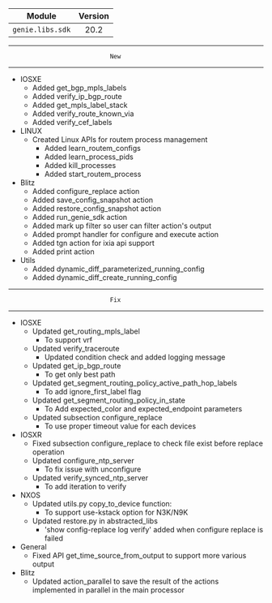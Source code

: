 | Module                  | Version       |
| ------------------------|:-------------:|
| ``genie.libs.sdk``      |   20.2        |


--------------------------------------------------------------------------------
                                New
--------------------------------------------------------------------------------
* IOSXE
    * Added get_bgp_mpls_labels
    * Added verify_ip_bgp_route
    * Added get_mpls_label_stack
    * Added verify_route_known_via
    * Added verify_cef_labels
* LINUX
    * Created Linux APIs for routem process management
        * Added learn_routem_configs
        * Added learn_process_pids
        * Added kill_processes
        * Added start_routem_process 
* Blitz
    * Added configure_replace action
    * Added save_config_snapshot action
    * Added restore_config_snapshot action
	* Added run_genie_sdk action
    * Added mark up filter so user can filter action's output
	* Added prompt handler for configure and execute action
	* Added tgn action for ixia api support
    * Added print action
* Utils
    * Added dynamic_diff_parameterized_running_config
    * Added dynamic_diff_create_running_config
--------------------------------------------------------------------------------
                                Fix
--------------------------------------------------------------------------------
* IOSXE
    * Updated get_routing_mpls_label
        * To support vrf
    * Updated verify_traceroute
        * Updated condition check and added logging message
    * Updated get_ip_bgp_route
        * To get only best path
    * Updated get_segment_routing_policy_active_path_hop_labels
        * To add ignore_first_label flag
    * Updated get_segment_routing_policy_in_state
        * To Add expected_color and expected_endpoint parameters
	* Updated subsection configure_replace
		* To use proper timeout value for each devices
* IOSXR
    * Fixed subsection configure_replace to check file exist before replace operation
	* Updated configure_ntp_server
        * To fix issue with unconfigure
    * Updated verify_synced_ntp_server
        * To add iteration to verify
* NXOS
    * Updated utils.py copy_to_device function:
        * To support use-kstack option for N3K/N9K
    * Updated restore.py in abstracted_libs
        * 'show config-replace log verify' added when configure replace is failed
* General
    * Fixed API get_time_source_from_output to support more various output
* Blitz
    * Updated action_parallel to save the result of the actions implemented in parallel in the main processor


